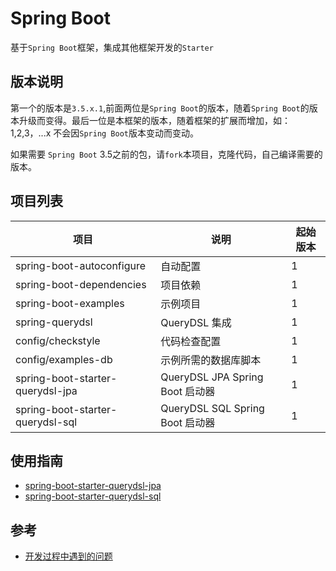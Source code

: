 # Spring Boot

基于`Spring Boot`框架，集成其他框架开发的`Starter`

## 版本说明

第一个的版本是`3.5.x.1`,前面两位是`Spring Boot`的版本，随着`Spring Boot`的版本升级而变得。最后一位是本框架的版本，随着框架的扩展而增加，如：1,2,3，...x
不会因`Spring Boot`版本变动而变动。

如果需要 `Spring Boot` 3.5之前的包，请`fork`本项目，克隆代码，自己编译需要的版本。

## 项目列表

| 项目                               | 说明                           | 起始版本 |
|----------------------------------|------------------------------|------|
| spring-boot-autoconfigure        | 自动配置                         | 1    |
| spring-boot-dependencies         | 项目依赖                         | 1    |
| spring-boot-examples             | 示例项目                         | 1    |
| spring-querydsl                  | QueryDSL 集成                  | 1    |
| config/checkstyle                | 代码检查配置                       | 1    |
| config/examples-db               | 示例所需的数据库脚本                  | 1    |
| spring-boot-starter-querydsl-jpa | QueryDSL JPA Spring Boot 启动器 | 1    |
| spring-boot-starter-querydsl-sql | QueryDSL SQL Spring Boot 启动器 | 1    |

## 使用指南

* [spring-boot-starter-querydsl-jpa](./spring-boot-starter-querydsl-jpa/README.md)
* [spring-boot-starter-querydsl-sql](./spring-boot-starter-querydsl-sql/README.md)

## 参考

* [开发过程中遇到的问题](./FAQ.md)


